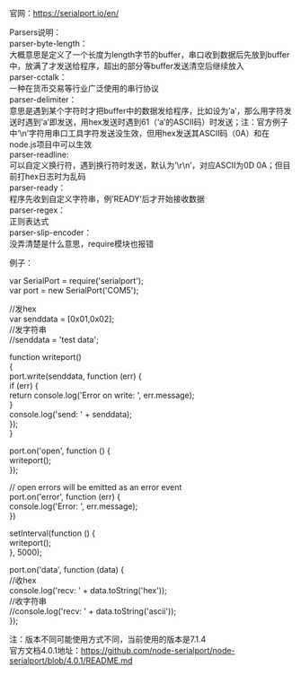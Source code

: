 官网：https://serialport.io/en/

Parsers说明：  
parser-byte-length：  
大概意思是定义了一个长度为length字节的buffer，串口收到数据后先放到buffer中，放满了才发送给程序，超出的部分等buffer发送清空后继续放入  
parser-cctalk：  
一种在货币交易等行业广泛使用的串行协议  
parser-delimiter：  
意思是遇到某个字符时才把buffer中的数据发给程序，比如设为’a’，那么用字符发送时遇到’a’即发送，用hex发送时遇到61（‘a’的ASCII码）时发送；注：官方例子中’\n’字符用串口工具字符发送没生效，但用hex发送其ASCII码（0A）和在node.js项目中可以生效  
parser-readline:  
可以自定义换行符，遇到换行符时发送，默认为’\r\n’，对应ASCII为0D 0A；但目前打hex日志时为乱码  
parser-ready：  
程序先收到自定义字符串，例’READY’后才开始接收数据  
parser-regex：  
正则表达式  
parser-slip-encoder：  
没弄清楚是什么意思，require模块也报错  

例子：  

var SerialPort = require('serialport');  
var port = new SerialPort('COM5');  

//发hex  
var senddata = [0x01,0x02];  
//发字符串  
//senddata = 'test data';  
  
function writeport()  
{  
    port.write(senddata, function (err) {  
        if (err) {  
            return console.log('Error on write: ', err.message);  
        }  
        console.log('send: ' + senddata);  
    });  
}  
  
port.on('open', function () {  
    writeport();  
});  
  
// open errors will be emitted as an error event  
port.on('error', function (err) {  
    console.log('Error: ', err.message);  
})  
  
setInterval(function () {  
    writeport();  
}, 5000);  
  
  
port.on('data', function (data) {  
    //收hex  
    console.log('recv: ' + data.toString('hex'));  
    //收字符串  
    //console.log('recv: ' + data.toString('ascii'));  
  });
  
  
注：版本不同可能使用方式不同，当前使用的版本是7.1.4  
官方文档4.0.1地址：https://github.com/node-serialport/node-serialport/blob/4.0.1/README.md  

